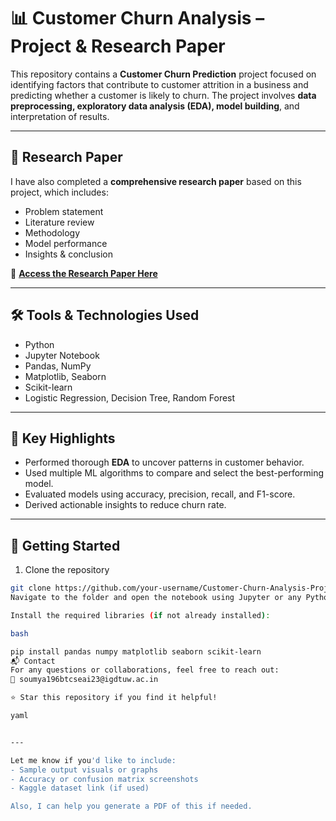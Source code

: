 # 📊 Customer Churn Analysis – Project & Research Paper

This repository contains a **Customer Churn Prediction** project focused on identifying factors that contribute to customer attrition in a business and predicting whether a customer is likely to churn. The project involves **data preprocessing, exploratory data analysis (EDA), model building**, and interpretation of results.

---

## 📄 Research Paper

I have also completed a **comprehensive research paper** based on this project, which includes:
- Problem statement
- Literature review
- Methodology
- Model performance
- Insights & conclusion

📎 **[Access the Research Paper Here](https://drive.google.com/drive/u/1/folders/1H5GyqWQ0uIvRCzC8-tZtE0zU3wfr9hLI)**

---

## 🛠️ Tools & Technologies Used

- Python
- Jupyter Notebook
- Pandas, NumPy
- Matplotlib, Seaborn
- Scikit-learn
- Logistic Regression, Decision Tree, Random Forest

---

## 🧠 Key Highlights

- Performed thorough **EDA** to uncover patterns in customer behavior.
- Used multiple ML algorithms to compare and select the best-performing model.
- Evaluated models using accuracy, precision, recall, and F1-score.
- Derived actionable insights to reduce churn rate.

---

## 🚀 Getting Started

1. Clone the repository  
```bash
git clone https://github.com/your-username/Customer-Churn-Analysis-Project-and-Research-Paper.git
Navigate to the folder and open the notebook using Jupyter or any Python IDE.

Install the required libraries (if not already installed):

bash

pip install pandas numpy matplotlib seaborn scikit-learn
📬 Contact
For any questions or collaborations, feel free to reach out:
📧 soumya196btcseai23@igdtuw.ac.in

⭐ Star this repository if you find it helpful!

yaml


---

Let me know if you'd like to include:
- Sample output visuals or graphs
- Accuracy or confusion matrix screenshots
- Kaggle dataset link (if used)

Also, I can help you generate a PDF of this if needed.
